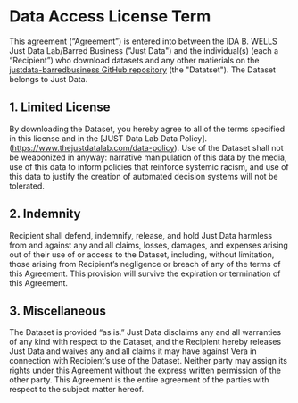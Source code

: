 # Data Access License Term

This agreement (“Agreement”) is entered into between the IDA B. WELLS Just Data Lab/Barred Business ("Just Data") and the individual(s) (each a “Recipient”) who download datasets and any other matierials on the [justdata-barredbusiness GitHub repository](https://github.com/anlanhle/justdata-barredbusiness) (the "Datatset"). The Dataset belongs to Just Data.

## 1. Limited License
By downloading the Dataset, you hereby agree to all of the terms specified in this license and in the [JUST Data Lab Data Policy].(https://www.thejustdatalab.com/data-policy). Use of the Dataset shall not be weaponized in anyway: narrative manipulation of this data by the media, use of this data to inform policies that reinforce systemic racism, and use of this data to justify the creation of automated decision systems will not be tolerated. 

## 2. Indemnity
Recipient shall defend, indemnify, release, and hold Just Data harmless from and against any and all claims, losses, damages, and expenses arising out of their use of or access to the Dataset, including, without limitation, those arising from Recipient’s negligence or breach of any of the terms of this Agreement. This provision will survive the expiration or termination of this Agreement. 

## 3. Miscellaneous
The Dataset is provided “as is.” Just Data disclaims any and all warranties of any kind with respect to the Dataset, and the Recipient hereby releases Just Data and waives any and all claims it may have against Vera in connection with Recipient’s use of the Dataset. Neither party may assign its rights under this Agreement without the express written permission of the other party. This Agreement is the entire agreement of the parties with respect to the subject matter hereof.
